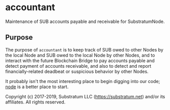 # accountant
Maintenance of SUB accounts payable and receivable for SubstratumNode.

## Purpose
The purpose of `accountant` is to keep track of SUB owed to other Nodes by the local Node and SUB owed to the local
Node by other Nodes, and to interact with the future Blockchain Bridge to pay accounts payable and detect payment of accounts
receivable, and also to detect and report financially-related deadbeat or suspicious behavior by other Nodes.

It probably isn't the most interesting place to begin digging into our code;
[node](https://github.com/SubstratumNetwork/SubstratumNode/tree/master/node)
is a better place to start.

Copyright (c) 2017-2019, Substratum LLC (https://substratum.net) and/or its affiliates. All rights reserved.

